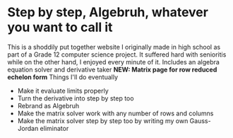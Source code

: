 # Step by step, Algebruh, whatever you want to call it
This is a shoddily put together website I originally made in high school as part of a Grade 12 computer science project. It suffered hard with senioritis while on the other hand, I enjoyed every minute of it.
Includes an algebra equation solver and derivative taker
**NEW: Matrix page for row reduced echelon form**
Things I'll do eventually
- Make it evaluate limits properly
- Turn the derivative into step by step too
- Rebrand as Algebruh
- Make the matrix solver work with any number of rows and columns
- Make the matrix solver step by step too by writing my own Gauss-Jordan eliminator
